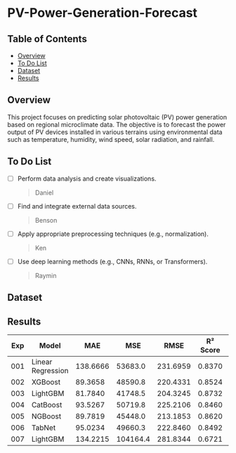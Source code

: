 # PV-Power-Generation-Forecast

## Table of Contents
- [Overview](#Overview)
- [To Do List](#To-Do-List)
- [Dataset](#Dataset)
- [Results](#Results)


## Overview
This project focuses on predicting solar photovoltaic (PV) power generation based on regional microclimate data. The objective is to forecast the power output of PV devices installed in various terrains using environmental data such as temperature, humidity, wind speed, solar radiation, and rainfall.

## To Do List
- [ ] Perform data analysis and create visualizations.
    > Daniel
- [ ] Find and integrate external data sources.
    > Benson
- [ ] Apply appropriate preprocessing techniques (e.g., normalization).
    > Ken
- [ ] Use deep learning methods (e.g., CNNs, RNNs, or Transformers).
    > Raymin

## Dataset

## Results
| Exp | Model             | MAE      | MSE      | RMSE     | R² Score | Note       |
| --- | ----------------- | -------- | -------- | -------- | -------- | ---------- |
| 001 | Linear Regression | 138.6666 | 53683.0  | 231.6959 | 0.8370   |            |
| 002 | XGBoost           | 89.3658  | 48590.8  | 220.4331 | 0.8524   |            |
| 003 | LightGBM          | 81.7840  | 41748.5  | 204.3245 | 0.8732   |            |
| 004 | CatBoost          | 93.5267  | 50719.8  | 225.2106 | 0.8460   |            |
| 005 | NGBoost           | 89.7819  | 45448.0  | 213.1853 | 0.8620   |            |
| 006 | TabNet            | 95.0234  | 49660.3  | 222.8460 | 0.8492   |            |
| 007 | LightGBM          | 134.2215 | 104164.4 | 281.8344 | 0.6721   | Individual |
